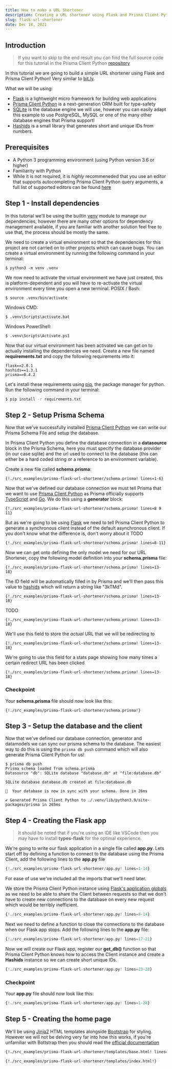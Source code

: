 ```yaml
---
title: How to make a URL Shortener
description: Creating a URL shortener using Flask and Prisma Client Python
slug: flask-url-shortener
date: Dec 18, 2021
---
```


## Introduction

> If you want to skip to the end result you can find the full source code for this tutorial in the Prisma Client Python [repository](https://github.com/RobertCraigie/prisma-client-py/tree/main/examples/flask-url-shortener)

In this tutorial we are going to build a simple URL shortener using Flask and Prisma Client Python! Very similar to [bit.ly](https://bitly.com/).

What we will be using:

- [Flask](https://github.com/pallets/flask) is a lightweight micro framework for building web applications
- [Prisma Client Python](https://github.com/RobertCraigie/prisma-client-py) is a next-generation ORM built for type-safety
- [SQLite](https://sqlite.org/) is the database engine we will use, however you can easily adapt this example to use PostgreSQL, MySQL or one of the many other database engines that Prisma support!
- [Hashids](https://hashids.org/) is a small library that generates short and unique IDs from numbers.

## Prerequisites

- A Python 3 programming environment (using Python version 3.6 or higher)
- Familiarity with Python
- While it is not required, it is _highly_ recommeneded that you use an editor that supports autocompleting Prisma Client Python query arguments, a full list of supported editors can be found [here](https://github.com/RobertCraigie/prisma-client-py#auto-completion-for-query-arguments)

## Step 1 - Install dependencies

In this tutorial we'll be using the builtin [venv](https://docs.python.org/3/library/venv.html) module to manage our dependencies, however there are many other options for dependency management available, if you are familiar with another solution feel free to use that, the process should be mostly the same.

We need to create a virtual environment so that the dependencies for this project are not carried on to other projects which can cause bugs. You can create a virtual environment by running the following command in your terminal:

```
$ python3 -m venv .venv
```

We now need to activate the virtual environment we have just created, this is platform-dependent and you will have to re-activate the virtual environment every time you open a new terminal.
POSIX / Bash:

```
$ source .venv/bin/activate
```

Windows CMD:

```
$ .venv\Scripts\activate.bat
```

Windows PowerShell:

```
$ .venv\Scripts\Activate.ps1
```

Now that our virtual environment has been activated we can get on to actually installing the dependencies we need. Create a new file named **requirements.txt** and copy the following requirements into it:

```
flask==2.0.1
hashids==1.3.1
prisma==0.4.2
```

Let's install these requirements using [pip](https://pip.pypa.io/en/stable/), the package manager for python. Run the following command in your terminal:

```sh
$ pip install -r requirements.txt
```

## Step 2 - Setup Prisma Schema

Now that we've successfully installed [Prisma Client Python](https://github.com/RobertCraigie/prisma-client-py) we can write our Prisma Schema File and setup the database.

In Prisma Client Python you define the database connection in a **datasource** block in the Prisma Schema, here you must specify the database provider (in our case sqlite) and the url used to connect to the database (this can either be a hard coded string or a reference to an environment variable).

<!-- TODO: refactor -->

Create a new file called **schema.prisma**:

```prisma
{!./src_examples/prisma-flask-url-shortener/schema.prisma! lines=1-6}
```

Now that we've defined our database connection we must tell Prisma that we want to use [Prisma Client Python](https://github.com/RobertCraigie/prisma-client-py) as Prisma officially supports [TypeScript](https://prisma.io) and [Go](https://github.com/prisma/prisma-client-go).
We do this using a **generator** block:

```prisma
{!./src_examples/prisma-flask-url-shortener/schema.prisma! lines=8 9 11}
```

But as we're going to be using [Flask](https://github.com/pallets/flask) we need to tell Prisma Client Python to generate a synchronous client instead of the default asynchronous client. If you don't know what the difference is, don't worry about it TODO

```prisma highlight=3
{!./src_examples/prisma-flask-url-shortener/schema.prisma! lines=8-11}
```

Now we can get onto defining the only model we need for our URL Shortener, copy the following model definition into your **schema.prisma** file:

```prisma
{!./src_examples/prisma-flask-url-shortener/schema.prisma! lines=13-18}
```

The ID field will be automatically filled in by Prisma and we'll then pass this value to [hashids](https://hashids.org/) which will return a string like "3kTMd".

```prisma highlight=2
{!./src_examples/prisma-flask-url-shortener/schema.prisma! lines=13-18}
```

TODO

```prisma highlight=3
{!./src_examples/prisma-flask-url-shortener/schema.prisma! lines=13-18}
```

We'll use this field to store the _actual_ URL that we will be redirecting to

```prisma highlight=4
{!./src_examples/prisma-flask-url-shortener/schema.prisma! lines=13-18}
```

We're going to use this field for a stats page showing how many times a certain redirect URL has been clicked

```prisma highlight=5
{!./src_examples/prisma-flask-url-shortener/schema.prisma! lines=13-18}
```

### Checkpoint

Your **schema.prisma** file should now look like this:

```prisma
{!./src_examples/prisma-flask-url-shortener/schema.prisma!}
```

## Step 3 - Setup the database and the client

Now that we've defined our database connection, generator and datamodels we can sync our prisma schema to the database.
The easiest way to do this is using the `prisma db push` command which will also generate Prisma Client Python for us!

```
$ prisma db push
Prisma schema loaded from schema.prisma
Datasource "db": SQLite database "database.db" at "file:database.db"

SQLite database database.db created at file:database.db

🚀  Your database is now in sync with your schema. Done in 26ms

✔ Generated Prisma Client Python to ./.venv/lib/python3.9/site-packages/prisma in 265ms
```

## Step 4 - Creating the Flask app

> It should be noted that if you're using an IDE like VSCode then you may have to install **types-flask** for the optimal experience.

We're going to write our flask application in a single file called **app.py**.
Lets start off by defining a function to connect to the database using the Prisma Client, add the following lines to the **app.py** file

```py
{!./src_examples/prisma-flask-url-shortener/app.py! lines=1-14}
```

For ease of use we've included all the imports that we'll need later.

We store the Prisma Client Python instance using [Flask's application globals](https://flask.palletsprojects.com/en/2.0.x/api/#application-globals) as we need to be able to share the Client between requests so that we don't have to create new connections to the database on every new request which would be terribly inefficient.

```py highlight=3,5
{!./src_examples/prisma-flask-url-shortener/app.py! lines=8-14}
```

Next we need to define a function to close the connections to the database when our Flask app stops.
Add the following lines to the **app.py** file:

```py
{!./src_examples/prisma-flask-url-shortener/app.py! lines=17-21}
```

Now we will create our Flask app, register our **get_db()** function so that Prisma Client Python knows how to access the Client instance and create a **Hashids** instance so we can create short unique IDs.

<!-- TODO: explain these better -->

```py
{!./src_examples/prisma-flask-url-shortener/app.py! lines=23-28}
```

### Checkpoint

Your **app.py** file should now look like this:

```py
{!./src_examples/prisma-flask-url-shortener/app.py! lines=1-28}
```

## Step 5 - Creating the home page

We'll be using [Jinja2](https://jinja.palletsprojects.com/en/3.0.x/) HTML templates alongside [Bootstrap](https://getbootstrap.com/) for styling. However we will not be delving very far into how this works, if you're unfamiliar with Bottstrap then you should read the [official documentation](https://getbootstrap.com/docs/5.1/getting-started/introduction/)

```html
{!./src_examples/prisma-flask-url-shortener/templates/base.html! lines=1-23 28-44}
```

```html
{!./src_examples/prisma-flask-url-shortener/templates/index.html!}
```
